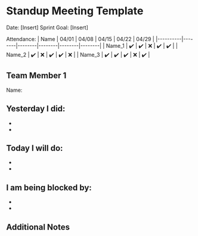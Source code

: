 # Standup Meeting Template
Date: [Insert]
Sprint Goal: [Insert]

Attendance:
| Name     | 04/01 | 04/08 | 04/15 | 04/22 | 04/29 |
|----------|--------|--------|--------|--------|--------|
| Name_1   | ✔️     | ✔️     | ❌     | ✔️     | ✔️     |
| Name_2   | ✔️     | ❌     | ✔️     | ✔️     | ❌     |
| Name_3   | ✔️     | ✔️     | ✔️     | ❌     | ✔️     |

## Team Member 1
Name: 

**Yesterday I did:**
 -
 -
 -


**Today I will do:**
 -
 -
 -

**I am being blocked by:**
 -
 -
 -

## Additional Notes
